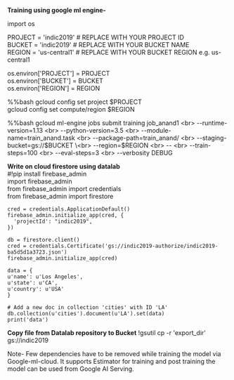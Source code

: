<b>Training using google ml engine-</b>

import os

PROJECT = 'indic2019' # REPLACE WITH YOUR PROJECT ID<br>
BUCKET = 'indic2019' # REPLACE WITH YOUR BUCKET NAME<br>
REGION = 'us-central1' # REPLACE WITH YOUR BUCKET REGION e.g. us-central1<br>

os.environ['PROJECT'] = PROJECT<br>
os.environ['BUCKET'] = BUCKET<br>
os.environ['REGION'] = REGION<br>

%%bash
gcloud config set project $PROJECT<br>
gcloud config set compute/region $REGION<br>

%%bash
gcloud ml-engine jobs submit training job_anand1 \<br>
    --runtime-version=1.13 \<br>
    --python-version=3.5 \<br>
    --module-name=train_anand.task \<br>
    --package-path=train_anand/ \<br>
    --staging-bucket=gs://$BUCKET \<br>
    --region=$REGION \<br>
    -- \<br>
    --train-steps=100 \<br>
    --eval-steps=3 \<br>
    --verbosity DEBUG<br>
   
   <b>Write on cloud firestore using datalab</b><br>
  #!pip install firebase_admin<br>
    import firebase_admin<br>
    from firebase_admin import credentials<br>
    from firebase_admin import firestore<br>

    cred = credentials.ApplicationDefault()
    firebase_admin.initialize_app(cred, {
      'projectId': "indic2019",
    })

    db = firestore.client()
    cred = credentials.Certificate('gs://indic2019-authorize/indic2019-ba5d5d1a3723.json')
    firebase_admin.initialize_app(cred)

    data = {
    u'name': u'Los Angeles',
    u'state': u'CA',
    u'country': u'USA'
    }

    # Add a new doc in collection 'cities' with ID 'LA'
    db.collection(u'cities').document(u'LA').set(data)
    print('data') 
    
 <b>Copy file from Datalab repository to Bucket</b>
 !gsutil cp -r 'export_dir' gs://indic2019
 
Note- Few dependencies have to be removed while training the model via Google-ml-cloud. It supports Estimator for training and post training the model can be used from Google AI Serving.
